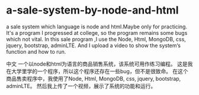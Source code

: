 # a-sale-system-by-node-and-html
a sale system which language is node and html.Maybe only for practicing.
It's a program I progressed at college, so the program remains some bugs which not vital.
In this sale program ,I use the Node, Html, MongoDB, css, jquery, bootstrap, adminLTE.
And I upload a video to show the system‘s function and how to run.

中文
一个以node和html为语言的商品销售系统，该系统可用作练习编程。
这是我在大学里学的一个程序，所以这个程序还存在一些bug，但不是很致命。
在这个商品售卖程序中，我使用了Node, Html, MongoDB, css, jquery, bootstrap, adminLTE。
然后我上传了一个视频，展示了系统的功能和运行。
